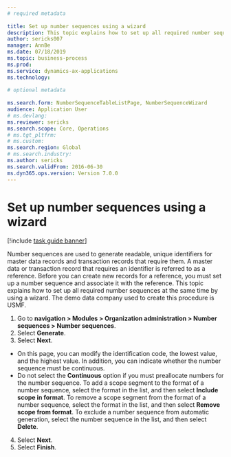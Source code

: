 ```yaml
--- 
# required metadata 
 
title: Set up number sequences using a wizard
description: This topic explains how to set up all required number sequences at the same time by using a wizard. 
author: sericks007
manager: AnnBe 
ms.date: 07/18/2019
ms.topic: business-process 
ms.prod:  
ms.service: dynamics-ax-applications 
ms.technology:  
 
# optional metadata 
 
ms.search.form: NumberSequenceTableListPage, NumberSequenceWizard   
audience: Application User 
# ms.devlang:  
ms.reviewer: sericks
ms.search.scope: Core, Operations 
# ms.tgt_pltfrm:  
# ms.custom:  
ms.search.region: Global
# ms.search.industry: 
ms.author: sericks
ms.search.validFrom: 2016-06-30 
ms.dyn365.ops.version: Version 7.0.0 
---
```

# Set up number sequences using a wizard

[!include [task guide banner](../../includes/task-guide-banner.md)]

Number sequences are used to generate readable, unique identifiers for master data records and transaction records that require them. A master data or transaction record that requires an identifier is referred to as a reference. Before you can create new records for a reference, you must set up a number sequence and associate it with the reference. This topic explains how to set up all required number sequences at the same time by using a wizard. The demo data company used to create this procedure is USMF.

1. Go to **navigation > Modules > Organization administration > Number sequences > Number sequences**.
2. Select **Generate**.
3. Select **Next**.
- On this page, you can modify the identification code, the lowest value, and the highest value. In addition, you can indicate whether the number sequence must be continuous.   
- Do not select the **Continuous** option if you must preallocate numbers for the number sequence. To add a scope segment to the format of a number sequence, select the format in the list, and then select **Include scope in format**. To remove a scope segment from the format of a number sequence, select the format in the list, and then select **Remove scope from format**. To exclude a number sequence from automatic generation, select the number sequence in the list, and then select **Delete**.  
4. Select **Next**.
5. Select **Finish**.


